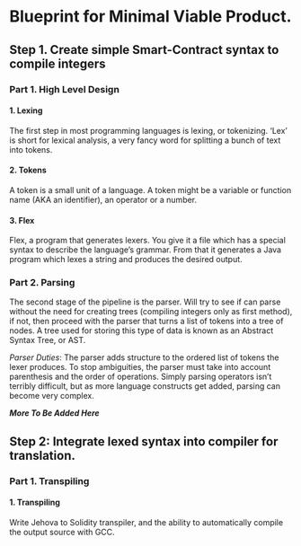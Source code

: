 # Blueprint for Minimal Viable Product.

## Step 1. Create simple Smart-Contract syntax to compile integers

### Part 1. High Level Design

#### 1. Lexing
The first step in most programming languages is lexing, or tokenizing. ‘Lex’ is short for lexical analysis, a very fancy word for splitting a bunch of text into tokens.

#### 2. Tokens
A token is a small unit of a language. A token might be a variable or function name (AKA an identifier), an operator or a number.

#### 3. Flex
Flex, a program that generates lexers. You give it a file which has a special syntax to describe the language’s grammar. From that it generates a Java program which lexes a string and produces the desired output.

### Part 2. Parsing
The second stage of the pipeline is the parser. Will try to see if can parse without the need for creating trees (compiling integers only as first method), if not, then proceed with the parser that turns a list of tokens into a tree of nodes. A tree used for storing this type of data is known as an Abstract Syntax Tree, or AST.

*Parser Duties*: The parser adds structure to the ordered list of tokens the lexer produces. To stop ambiguities, the parser must take into account parenthesis and the order of operations. Simply parsing operators isn’t terribly difficult, but as more language constructs get added, parsing can become very complex.

***More To Be Added Here***

## Step 2: Integrate lexed syntax into compiler for translation.

### Part 1. Transpiling

#### 1. Transpiling
Write Jehova to Solidity transpiler, and the ability to automatically compile the output source with GCC.

